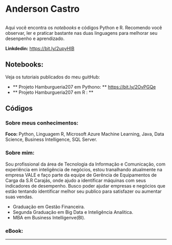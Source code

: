 
# Anderson Castro


<p align="center">
  <img src="" >
</p>

Aqui você encontra os *notebooks* e códigos Python e R. Recomendo você observar, ler e praticar bastante nas duas linguagens para melhorar seu desenpenho e aprendizado.



**Linkdedin:** https://bit.ly/2upyHIB

## Notebooks:
Veja os tutoriais publicados do meu guitHub:

* ** Projeto Hamburgueria207 em Pythono: ** https://bit.ly/2OvPGQe
* ** Projeto Hamburgueria207 em R      : ** 

## Códigos


### Sobre meus conhecimentos:

**Foco:** Python, Linguagem R, Microsoft Azure Machine Learning, Java, Data Science, Business Intelligence, SQL Server.


### Sobre mim:

Sou profissional da área de Tecnologia da Informação e Comunicação, com experiência em inteligência de negócios, estou tranalhando atualmente na empresa VALE e faço parte da equipe de Gerência de Equipamentos de Carga da S.R Carajás, onde ajudo a identificar máquinas com seus indicadores de desempenho. Busco poder ajudar empresas e negócios que estão tentando identificar melhor seu publico para satisfazer ou aumentar suas vendas.

* Graduação em Gestão Financeira.
* Segunda Graduação em Big Data e Inteligência Analítica.
* MBA em Business Intelligenve(BI).

### eBook:



---




